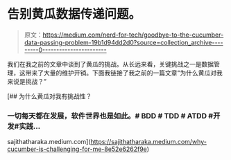 # 告别黄瓜数据传递问题。

> 原文：<https://medium.com/nerd-for-tech/goodbye-to-the-cucumber-data-passing-problem-19b1d94dd2d0?source=collection_archive---------0----------------------->

我们在我之前的文章中谈到了黄瓜的挑战。从长远来看，关键挑战之一是数据管理，这带来了大量的维护开销。下面我链接了我之前的一篇文章“为什么黄瓜对我来说是挑战？”

[](https://sajithatharaka.medium.com/why-cucumber-is-challenging-for-me-8e52e6262f9e) [## 为什么黄瓜对我有挑战性？

### 一切每天都在发展，软件世界也是如此。# BDD # TDD # ATDD #开发#实践…

sajithatharaka.medium.com](https://sajithatharaka.medium.com/why-cucumber-is-challenging-for-me-8e52e6262f9e)